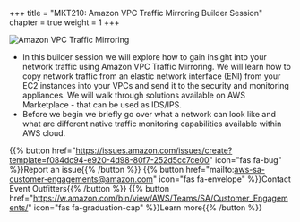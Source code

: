 +++
title = "MKT210: Amazon VPC Traffic Mirroring Builder Session"
chapter = true
weight = 1
+++

![Amazon VPC Traffic Mirroring](/images/AwsVpcTm.png)

* In this builder session we will explore how to gain insight into your network traffic using Amazon VPC Traffic Mirroring. We will learn how to copy network traffic from an       elastic network interface (ENI) from your EC2 instances into your VPCs and send it to the security and monitoring appliances. We will walk through solutions available on AWS       Marketplace - that can be used as IDS/IPS.
* Before we begin we briefly go over what a network can look like and what are different native traffic monitoring capabilities available within AWS cloud.


{{% button href="https://issues.amazon.com/issues/create?template=f084dc94-e920-4d98-80f7-252d5cc7ce00" icon="fas fa-bug" %}}Report an issue{{% /button %}}
{{% button href="mailto:aws-sa-customer-engagements@amazon.com" icon="fas fa-envelope" %}}Contact Event Outfitters{{% /button %}}
{{% button href="https://w.amazon.com/bin/view/AWS/Teams/SA/Customer_Engagements/" icon="fas fa-graduation-cap" %}}Learn more{{% /button %}}

